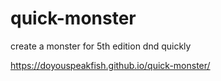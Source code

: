 # quick-monster
create a monster for 5th edition dnd quickly

https://doyouspeakfish.github.io/quick-monster/
